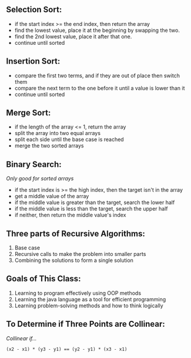 ## Selection Sort:

  * if the start index >= the end index, then return the array
  * find the lowest value, place it at the beginning by swapping the two.
  * find the 2nd lowest value, place it after that one.
  * continue until sorted

## Insertion Sort:
  * compare the first two terms, and if they are out of place then switch them
  * compare the next term to the one before it until a value is lower than it
  * continue until sorted

## Merge Sort:
  * if the length of the array <= 1, return the array
  * split the array into two equal arrays
  * split each side until the base case is reached
  * merge the two sorted arrays

## Binary Search:

  *Only good for sorted arrays*

  * if the start index is >= the high index, then the target isn't in the array
  * get a middle value of the array
  * if the middle value is greater than the target, search the lower half
  * if the middle value is less than the target, search the upper half
  * if neither, then return the middle value's index

## Three parts of Recursive Algorithms:

  1. Base case
  2. Recursive calls to make the problem into smaller parts
  3. Combining the solutions to form a single solution

## Goals of This Class:

  1. Learning to program effectively using OOP methods
  2. Learning the java language as a tool for efficient programming
  3. Learning problem-solving methods and how to think logically

## To Determine if Three Points are Collinear:

  *Collinear if...*

  `(x2 - x1) * (y3 - y1) == (y2 - y1) * (x3 - x1)`